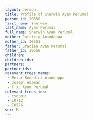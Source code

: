 ```yaml
---
layout: person
title: Profile of Sherwin Ayam Perumal
person_id: I0558
first_name: Sherwin
last_name: Ayam Perumal
full_name: Sherwin Ayam Perumal
mother: Patricia Anandappa
mother_id: I0551
father: Gracien Ayam Perumal
father_id: I0556
children:
children_ids:
partners:
partner_ids:
relevant_trees_names:
 - Peter Benedict Anandappa
 - Joseph Adaman
 - F.X. Ayam Perumal
relevant_trees_ids:
 - I500031
 - I0712
 - I0576
sex: M
---
```


